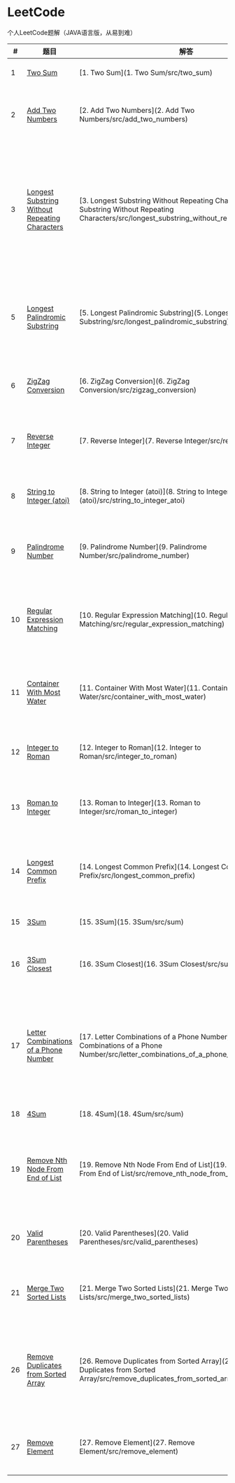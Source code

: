 # LeetCode

个人LeetCode题解（JAVA语言版，从易到难）

| # | 题目 | 解答 | 难度 | 思考 |
|---| ---- | ---- | ---- | ---- |
|1|[Two Sum](https://leetcode.com/problems/two-sum)|[1. Two Sum](1. Two Sum/src/two_sum)|Medium|[1.Two Sum](1. Two Sum/1.Two Sum.txt)|
|2|[Add Two Numbers](https://leetcode.com/problems/add-two-numbers)|[2. Add Two Numbers](2. Add Two Numbers/src/add_two_numbers)|Medium|[2. Add Two Numbers](2. Add Two Numbers/Add Two Numbers.txt)|
|3|[Longest Substring Without Repeating Characters](https://leetcode.com/problems/longest-substring-without-repeating-characters)|[3. Longest Substring Without Repeating Characters](3. Longest Substring Without Repeating Characters/src/longest_substring_without_repeating_characters)|Easy|[3. Longest Substring Without Repeating Characters](3. Longest Substring Without Repeating Characters/3. Longest Substring Without Repeating Characters.txt)|
|5|[Longest Palindromic Substring](https://leetcode.com/problems/longest-palindromic-substring)|[5. Longest Palindromic Substring](5. Longest Palindromic Substring/src/longest_palindromic_substring)|Easy|[5. Longest Palindromic Substring](5. Longest Palindromic Substring/5. Longest Palindromic Substring.txt)|
|6|[ZigZag Conversion](https://leetcode.com/problems/zigzag-conversion)|[6. ZigZag Conversion](6. ZigZag Conversion/src/zigzag_conversion)|Hard|[6. ZigZag Conversion](6. ZigZag Conversion/6. ZigZag Conversion.txt)|
|7|[Reverse Integer](https://leetcode.com/problems/reverse-integer)|[7. Reverse Integer](7. Reverse Integer/src/reverse_integer)|Medium|[7. Reverse Integer](7. Reverse Integer/7. Reverse Integer.txt)|
|8|[String to Integer (atoi)](https://leetcode.com/problems/string-to-integer-atoi)|[8. String to Integer (atoi)](8. String to Integer (atoi)/src/string_to_integer_atoi)|Medium|[8. String to Integer (atoi)](8. String to Integer (atoi)/8. String to Integer (atoi).txt)|
|9|[Palindrome Number](https://leetcode.com/problems/palindrome-number)|[9. Palindrome Number](9. Palindrome Number/src/palindrome_number)|Easy|[9. Palindrome Number](9. Palindrome Number/9. Palindrome Number.txt)|
|10|[Regular Expression Matching](https://leetcode.com/problems/regular-expression-matching)|[10. Regular Expression Matching](10. Regular Expression Matching/src/regular_expression_matching)|Easy|[10. Regular Expression Matching](10. Regular Expression Matching/10. Regular Expression Matching.txt)|
|11|[Container With Most Water](https://leetcode.com/problems/container-with-most-water)|[11. Container With Most Water](11. Container With Most Water/src/container_with_most_water)|Medium|[11. Container With Most Water](11. Container With Most Water/11. Container With Most Water.txt)|
|12|[Integer to Roman](https://leetcode.com/problems/integer-to-roman)|[12. Integer to Roman](12. Integer to Roman/src/integer_to_roman)|Medium|[12. Integer to Roman](12. Integer to Roman/12. Integer to Roman.txt)|
|13|[Roman to Integer](https://leetcode.com/problems/roman-to-integer)|[13. Roman to Integer](13. Roman to Integer/src/roman_to_integer)|Medium|[13. Roman to Integer](13. Roman to Integer/13. Roman to Integer.txt)|
|14|[Longest Common Prefix](https://leetcode.com/problems/longest-common-prefix)|[14. Longest Common Prefix](14. Longest Common Prefix/src/longest_common_prefix)|Medium|[14. Longest Common Prefix](14. Longest Common Prefix/14. Longest Common Prefix.txt)|
|15|[3Sum](https://leetcode.com/problems/3sum)|[15. 3Sum](15. 3Sum/src/sum)|Medium|[15. 3Sum](15. 3Sum/15. 3Sum.txt)|
|16|[3Sum Closest](https://leetcode.com/problems/3sum-closest)|[16. 3Sum Closest](16. 3Sum Closest/src/sum_closest)|Easy|[16. 3Sum Closest](16. 3Sum Closest/16. 3Sum Closest.txt)|
|17|[Letter Combinations of a Phone Number](https://leetcode.com/problems/letter-combinations-of-a-phone-number)|[17. Letter Combinations of a Phone Number](17. Letter Combinations of a Phone Number/src/letter_combinations_of_a_phone_number)|Easy|[17. Letter Combinations of a Phone Number](17. Letter Combinations of a Phone Number/17. Letter Combinations of a Phone Number.txt)|
|18|[4Sum](https://leetcode.com/problems/4sum)|[18. 4Sum](18. 4Sum/src/sum)|Medium|[18. 4Sum](18. 4Sum/18. 4Sum.txt)|
|19|[Remove Nth Node From End of List](https://leetcode.com/problems/remove-nth-node-from-end-of-list)|[19. Remove Nth Node From End of List](19. Remove Nth Node From End of List/src/remove_nth_node_from_end_of_list)|Hard|[19. Remove Nth Node From End of List](19. Remove Nth Node From End of List/19. Remove Nth Node From End of List.txt)|
|20|[Valid Parentheses](https://leetcode.com/problems/valid-parentheses)|[20. Valid Parentheses](20. Valid Parentheses/src/valid_parentheses)|Medium|[20. Valid Parentheses](20. Valid Parentheses/20. Valid Parentheses.txt)|
|21|[Merge Two Sorted Lists](https://leetcode.com/problems/merge-two-sorted-lists)|[21. Merge Two Sorted Lists](21. Merge Two Sorted Lists/src/merge_two_sorted_lists)|Hard|[21. Merge Two Sorted Lists](21. Merge Two Sorted Lists/21. Merge Two Sorted Lists.txt)|
|26|[Remove Duplicates from Sorted Array](https://leetcode.com/problems/remove-duplicates-from-sorted-array)|[26. Remove Duplicates from Sorted Array](26. Remove Duplicates from Sorted Array/src/remove_duplicates_from_sorted_array)|Hard|[26. Remove Duplicates from Sorted Array](26. Remove Duplicates from Sorted Array/26. Remove Duplicates from Sorted Array.txt)|
|27|[Remove Element](https://leetcode.com/problems/remove-element)|[27. Remove Element](27. Remove Element/src/remove_element)|Medium|[27. Remove Element](27. Remove Element/27. Remove Element.txt)|
